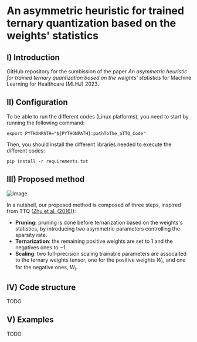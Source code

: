 # An asymmetric heuristic for trained ternary quantization based on the weights' statistics

## I) Introduction

GitHub repository for the sumbission of the paper *An asymmetric heuristic for trained ternary quantization based on the weights' statistics* for Machine Learning for Healthcare (MLHJ) 2023.

## II) Configuration

To be able to run the different codes (Linux platforms), you need to start by running the following command:

    export PYTHONPATH="${PYTHONPATH}:pathToThe_aTTQ_Code"

Then, you should install the different libraries needed to execute the different codes:

    pip install -r requirements.txt

## III) Proposed method

![image](https://github.com/attq-submission/aTTQ/blob/main/figs/MethodOverview.jpg) 

In a nutshell, our proposed method is composed of three steps, inspired from TTQ ([Zhu et al. (2016)](https://arxiv.org/abs/1612.01064)):
- **Pruning:** pruning is done before ternarization based on the weights's statistics, by introducing two asymmetric parameters controlling the sparsity rate.
- **Ternarization**: the remaining positive weights are set to $1$ and the negatives ones to $-1$.
- **Scaling**: two full-precision scaling trainable parameters are assocaited to the ternary weights tensor, one for the positive weights $W_r$, and one for the negative ones, $W_l$.

## IV) Code structure

TODO

## V) Examples

TODO


